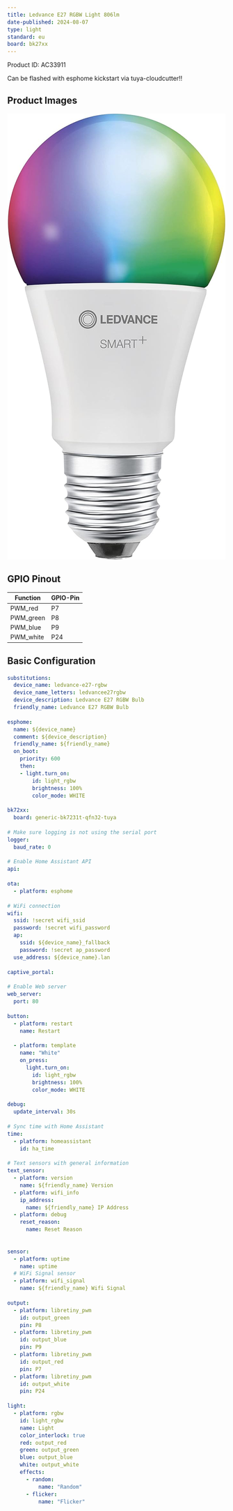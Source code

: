 ```yaml
---
title: Ledvance E27 RGBW Light 806lm
date-published: 2024-08-07
type: light
standard: eu
board: bk27xx
---
```


Product ID: AC33911

Can be flashed with esphome kickstart via tuya-cloudcutter!!

## Product Images

![Ledvance E27 RGBW Light](ledvance-e27-rgbw.jpg "Ledvance E27 RGBW Light")

## GPIO Pinout

| Function   | GPIO-Pin |
| ---------- | -------- |
| PWM_red    | P7       |
| PWM_green  | P8       |
| PWM_blue   | P9       |
| PWM_white  | P24      |

## Basic Configuration

```yaml
substitutions:
  device_name: ledvance-e27-rgbw
  device_name_letters: ledvancee27rgbw
  device_description: Ledvance E27 RGBW Bulb
  friendly_name: Ledvance E27 RGBW Bulb

esphome:
  name: ${device_name}
  comment: ${device_description}
  friendly_name: ${friendly_name}
  on_boot:
    priority: 600
    then:
    - light.turn_on:
        id: light_rgbw
        brightness: 100%
        color_mode: WHITE

bk72xx:
  board: generic-bk7231t-qfn32-tuya

# Make sure logging is not using the serial port
logger:
  baud_rate: 0
  
# Enable Home Assistant API
api:

ota:
  - platform: esphome

# WiFi connection
wifi:
  ssid: !secret wifi_ssid
  password: !secret wifi_password
  ap:
    ssid: ${device_name}_fallback
    password: !secret ap_password
  use_address: ${device_name}.lan

captive_portal:

# Enable Web server
web_server:
  port: 80

button:
  - platform: restart
    name: Restart

  - platform: template
    name: "White"
    on_press:
      light.turn_on:
        id: light_rgbw
        brightness: 100%
        color_mode: WHITE

debug:
  update_interval: 30s

# Sync time with Home Assistant
time:
  - platform: homeassistant
    id: ha_time

# Text sensors with general information
text_sensor:
  - platform: version
    name: ${friendly_name} Version
  - platform: wifi_info
    ip_address:
      name: ${friendly_name} IP Address
  - platform: debug
    reset_reason:
      name: Reset Reason


sensor:
  - platform: uptime
    name: uptime
  # WiFi Signal sensor
  - platform: wifi_signal
    name: ${friendly_name} Wifi Signal

output:
  - platform: libretiny_pwm
    id: output_green
    pin: P8
  - platform: libretiny_pwm
    id: output_blue
    pin: P9
  - platform: libretiny_pwm
    id: output_red
    pin: P7
  - platform: libretiny_pwm
    id: output_white
    pin: P24

light:
  - platform: rgbw
    id: light_rgbw
    name: Light
    color_interlock: true
    red: output_red
    green: output_green
    blue: output_blue
    white: output_white
    effects:
      - random:
          name: "Random"
      - flicker:
          name: "Flicker"
```

